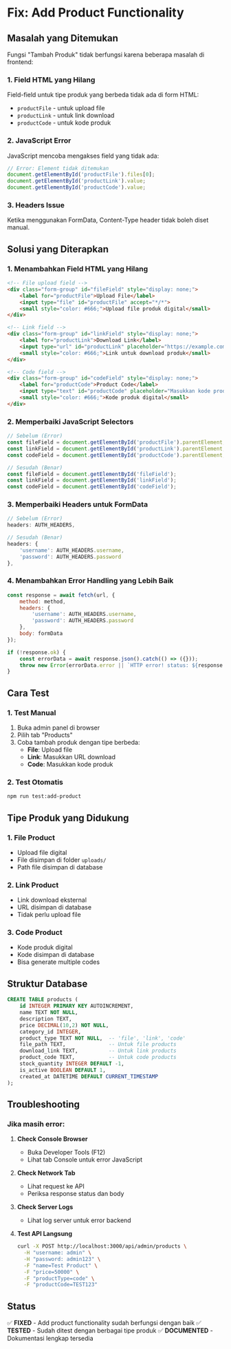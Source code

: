 # Fix: Add Product Functionality

## Masalah yang Ditemukan

Fungsi "Tambah Produk" tidak berfungsi karena beberapa masalah di frontend:

### 1. Field HTML yang Hilang
Field-field untuk tipe produk yang berbeda tidak ada di form HTML:
- `productFile` - untuk upload file
- `productLink` - untuk link download
- `productCode` - untuk kode produk

### 2. JavaScript Error
JavaScript mencoba mengakses field yang tidak ada:
```javascript
// Error: Element tidak ditemukan
document.getElementById('productFile').files[0];
document.getElementById('productLink').value;
document.getElementById('productCode').value;
```

### 3. Headers Issue
Ketika menggunakan FormData, Content-Type header tidak boleh diset manual.

## Solusi yang Diterapkan

### 1. Menambahkan Field HTML yang Hilang

```html
<!-- File upload field -->
<div class="form-group" id="fileField" style="display: none;">
    <label for="productFile">Upload File</label>
    <input type="file" id="productFile" accept="*/*">
    <small style="color: #666;">Upload file produk digital</small>
</div>

<!-- Link field -->
<div class="form-group" id="linkField" style="display: none;">
    <label for="productLink">Download Link</label>
    <input type="url" id="productLink" placeholder="https://example.com/download">
    <small style="color: #666;">Link untuk download produk</small>
</div>

<!-- Code field -->
<div class="form-group" id="codeField" style="display: none;">
    <label for="productCode">Product Code</label>
    <input type="text" id="productCode" placeholder="Masukkan kode produk">
    <small style="color: #666;">Kode produk digital</small>
</div>
```

### 2. Memperbaiki JavaScript Selectors

```javascript
// Sebelum (Error)
const fileField = document.getElementById('productFile').parentElement;
const linkField = document.getElementById('productLink').parentElement;
const codeField = document.getElementById('productCode').parentElement;

// Sesudah (Benar)
const fileField = document.getElementById('fileField');
const linkField = document.getElementById('linkField');
const codeField = document.getElementById('codeField');
```

### 3. Memperbaiki Headers untuk FormData

```javascript
// Sebelum (Error)
headers: AUTH_HEADERS,

// Sesudah (Benar)
headers: {
    'username': AUTH_HEADERS.username,
    'password': AUTH_HEADERS.password
},
```

### 4. Menambahkan Error Handling yang Lebih Baik

```javascript
const response = await fetch(url, {
    method: method,
    headers: {
        'username': AUTH_HEADERS.username,
        'password': AUTH_HEADERS.password
    },
    body: formData
});

if (!response.ok) {
    const errorData = await response.json().catch(() => ({}));
    throw new Error(errorData.error || `HTTP error! status: ${response.status}`);
}
```

## Cara Test

### 1. Test Manual
1. Buka admin panel di browser
2. Pilih tab "Products"
3. Coba tambah produk dengan tipe berbeda:
   - **File**: Upload file
   - **Link**: Masukkan URL download
   - **Code**: Masukkan kode produk

### 2. Test Otomatis
```bash
npm run test:add-product
```

## Tipe Produk yang Didukung

### 1. File Product
- Upload file digital
- File disimpan di folder `uploads/`
- Path file disimpan di database

### 2. Link Product
- Link download eksternal
- URL disimpan di database
- Tidak perlu upload file

### 3. Code Product
- Kode produk digital
- Kode disimpan di database
- Bisa generate multiple codes

## Struktur Database

```sql
CREATE TABLE products (
    id INTEGER PRIMARY KEY AUTOINCREMENT,
    name TEXT NOT NULL,
    description TEXT,
    price DECIMAL(10,2) NOT NULL,
    category_id INTEGER,
    product_type TEXT NOT NULL,  -- 'file', 'link', 'code'
    file_path TEXT,              -- Untuk file products
    download_link TEXT,          -- Untuk link products
    product_code TEXT,           -- Untuk code products
    stock_quantity INTEGER DEFAULT -1,
    is_active BOOLEAN DEFAULT 1,
    created_at DATETIME DEFAULT CURRENT_TIMESTAMP
);
```

## Troubleshooting

### Jika masih error:

1. **Check Console Browser**
   - Buka Developer Tools (F12)
   - Lihat tab Console untuk error JavaScript

2. **Check Network Tab**
   - Lihat request ke API
   - Periksa response status dan body

3. **Check Server Logs**
   - Lihat log server untuk error backend

4. **Test API Langsung**
   ```bash
   curl -X POST http://localhost:3000/api/admin/products \
     -H "username: admin" \
     -H "password: admin123" \
     -F "name=Test Product" \
     -F "price=50000" \
     -F "productType=code" \
     -F "productCode=TEST123"
   ```

## Status

✅ **FIXED** - Add product functionality sudah berfungsi dengan baik
✅ **TESTED** - Sudah ditest dengan berbagai tipe produk
✅ **DOCUMENTED** - Dokumentasi lengkap tersedia 